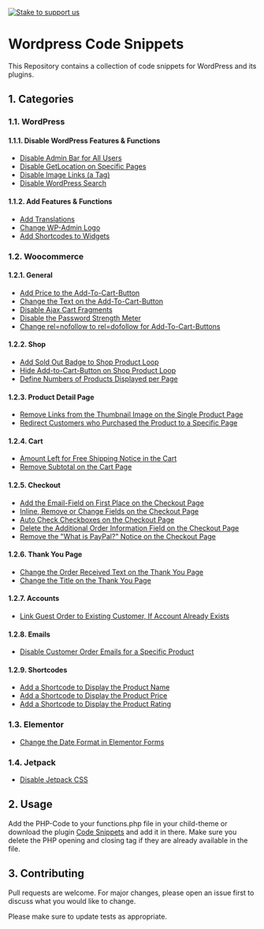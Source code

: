 [![Stake to support us](https://badge.devprotocol.xyz/0x9110f25B4B3f73b7E886c8C3aaAcF6e4Cb49564c/descriptive)](https://stakes.social/0x9110f25B4B3f73b7E886c8C3aaAcF6e4Cb49564c)

# Wordpress Code Snippets

This Repository contains a collection of code snippets for WordPress and its plugins.

## 1. Categories

### 1.1. WordPress

#### 1.1.1. Disable WordPress Features & Functions

- [Disable Admin Bar for All Users](/wordpress/php/wp-disable-admin-bar-for-all-users.php)
- [Disable GetLocation on Specific Pages](/wordpress/php/wp-disable-getlocation.php)
- [Disable Image Links (a Tag)](/wordpress/php/wp-disable-image-links.php)
- [Disable WordPress Search](/wordpress/php/wp-disable-search.php)

#### 1.1.2. Add Features & Functions

- [Add Translations](/wordpress/php/wp-translations.php)
- [Change WP-Admin Logo](/wordpress/php/wp-change-wp-admin-logo.php)
- [Add Shortcodes to Widgets](/wordpress/php/wp-add-shortcodes-to-widgets.php)

### 1.2. Woocommerce

#### 1.2.1. General

- [Add Price to the Add-To-Cart-Button](/woocommerce/php/wc-add-price-to-add-to-cart-button.php)
- [Change the Text on the Add-To-Cart-Button](/woocommerce/php/wc-change-add-to-cart-text-on-button.php)
- [Disable Ajax Cart Fragments](/woocommerce/php/wc-disable-ajax-cart-fragments.php)
- [Disable the Password Strength Meter](/woocommerce/php/wc-disable-password-strength-meter.php)
- [Change rel=nofollow to rel=dofollow for Add-To-Cart-Buttons](/woocommerce/php/wc-change-rel-nofollow.php)

#### 1.2.2. Shop

- [Add Sold Out Badge to Shop Product Loop](/woocommerce/php/wc-add-sold-out-badge.php)
- [Hide Add-to-Cart-Button on Shop Product Loop](/woocommerce/php/wc-shop-hide-add-to-cart-button.php)
- [Define Numbers of Products Displayed per Page](/woocommerce/php/wc-define-numbers-of-products-displayed-per-page.php)

#### 1.2.3. Product Detail Page

- [Remove Links from the Thumbnail Image on the Single Product Page](/woocommerce/php/wc-remove-links-from-single-product-image-thumbnails.php)
- [Redirect Customers who Purchased the Product to a Specific Page](/woocommerce/php/wc-redirect-customers-who-purchased-the-product.php)

#### 1.2.4. Cart

- [Amount Left for Free Shipping Notice in the Cart](/woocommerce/php/wc-amount-left-for-free-shipping-notice.php)
- [Remove Subtotal on the Cart Page](/woocommerce/php/wc-remove-subtotal.php)

#### 1.2.5. Checkout

- [Add the Email-Field on First Place on the Checkout Page](/woocommerce/php/wc-checkout-email-on-first_place.php)
- [Inline, Remove or Change Fields on the Checkout Page](/woocommerce/php/wc-checkout-inline-fields-remove-fields-change-placeholder.php)
- [Auto Check Checkboxes on the Checkout Page](/woocommerce/php/wc-checkout-auto-check-checkboxes.php)
- [Delete the Additional Order Information Field on the Checkout Page](/woocommerce/php/wc-delete-additional-order-informations.php)
- [Remove the "What is PayPal?" Notice on the Checkout Page](/woocommerce/php/wc-remove-what-is-paypal.php)

#### 1.2.6. Thank You Page

- [Change the Order Received Text on the Thank You Page](/woocommerce/php/wc-thankyou-change-order-received-text.php)
- [Change the Title on the Thank You Page](/woocommerce/php/wc-thankyou-change-title.php)

#### 1.2.7. Accounts

- [Link Guest Order to Existing Customer, If Account Already Exists](/woocommerce/php/wc-link-guest-order-to-existing-customer.php)

#### 1.2.8. Emails

- [Disable Customer Order Emails for a Specific Product](/woocommerce/php/wc-disable-customer-order-emails-for-a-specific-product.php)

#### 1.2.9. Shortcodes

- [Add a Shortcode to Display the Product Name](/woocommerce/php/wc-shortcode-display-product-name.php)
- [Add a Shortcode to Display the Product Price](/woocommerce/php/wc-shortcode-display-product-price.php)
- [Add a Shortcode to Display the Product Rating](/woocommerce/php/wc-shortcode-display-product-rating.php)

### 1.3. Elementor

- [Change the Date Format in Elementor Forms](/elementor/php/elementor-form-date-format.php)

### 1.4. Jetpack

- [Disable Jetpack CSS](/jetpack/php/jetpack-disable-css.php)

## 2. Usage

Add the PHP-Code to your functions.php file in your child-theme or download the plugin [Code Snippets](https://de.wordpress.org/plugins/code-snippets/) and add it in there. Make sure you delete the PHP opening and closing tag if they are already available in the file.

## 3. Contributing

Pull requests are welcome. For major changes, please open an issue first to discuss what you would like to change.

Please make sure to update tests as appropriate.
